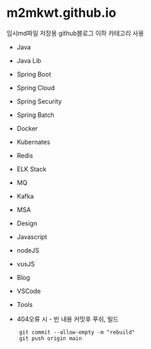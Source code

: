 # m2mkwt.github.io
임시md파일 저장용 github블로그
이하 카테고리 사용
 * Java
 * Java Lib
 * Spring Boot
 * Spring Cloud
 * Spring Security
 * Spring Batch
 * Docker
 * Kubernates
 * Redis
 * ELK Stack
 * MQ
 * Kafka
 * MSA
 * Design
 * Javascript
 * nodeJS
 * vusJS
 * Blog
 * VSCode
 * Tools

 * 404오류 시 - 빈 내용 커밋후 푸쉬, 빌드
```
    git commit --allow-empty -m "rebuild"
    git push origin main
```